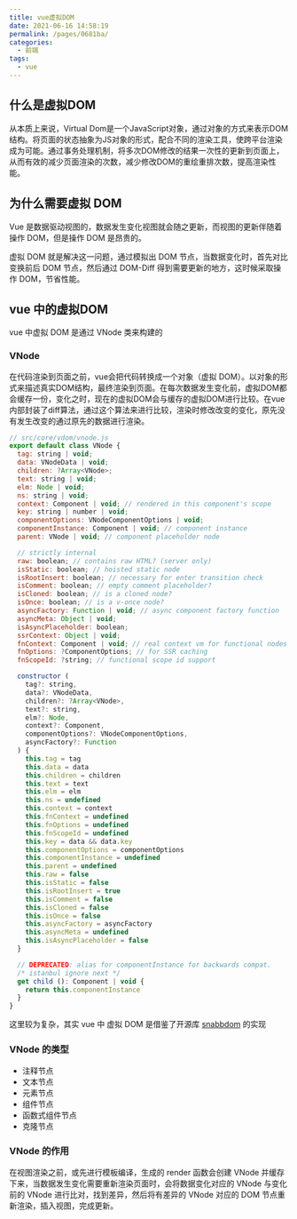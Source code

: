 ```yaml
---
title: vue虚拟DOM
date: 2021-06-16 14:58:19
permalink: /pages/0681ba/
categories:
  - 前端
tags:
  - vue
---
```

## 什么是虚拟DOM
从本质上来说，Virtual Dom是一个JavaScript对象，通过对象的方式来表示DOM结构。将页面的状态抽象为JS对象的形式，配合不同的渲染工具，使跨平台渲染成为可能。通过事务处理机制，将多次DOM修改的结果一次性的更新到页面上，从而有效的减少页面渲染的次数，减少修改DOM的重绘重排次数，提高渲染性能。

## 为什么需要虚拟 DOM
Vue 是数据驱动视图的，数据发生变化视图就会随之更新，而视图的更新伴随着操作 DOM，但是操作 DOM 是昂贵的。

虚拟 DOM 就是解决这一问题，通过模拟出 DOM 节点，当数据变化时，首先对比变换前后 DOM 节点，然后通过 DOM-Diff 得到需要更新的地方，这时候采取操作 DOM，节省性能。

## vue 中的虚拟DOM
vue 中虚拟 DOM 是通过 VNode 类来构建的

### VNode
在代码渲染到页面之前，vue会把代码转换成一个对象（虚拟 DOM）。以对象的形式来描述真实DOM结构，最终渲染到页面。在每次数据发生变化前，虚拟DOM都会缓存一份，变化之时，现在的虚拟DOM会与缓存的虚拟DOM进行比较。在vue内部封装了diff算法，通过这个算法来进行比较，渲染时修改改变的变化，原先没有发生改变的通过原先的数据进行渲染。
```js
// src/core/vdom/vnode.js
export default class VNode {
  tag: string | void;
  data: VNodeData | void;
  children: ?Array<VNode>;
  text: string | void;
  elm: Node | void;
  ns: string | void;
  context: Component | void; // rendered in this component's scope
  key: string | number | void;
  componentOptions: VNodeComponentOptions | void;
  componentInstance: Component | void; // component instance
  parent: VNode | void; // component placeholder node

  // strictly internal
  raw: boolean; // contains raw HTML? (server only)
  isStatic: boolean; // hoisted static node
  isRootInsert: boolean; // necessary for enter transition check
  isComment: boolean; // empty comment placeholder?
  isCloned: boolean; // is a cloned node?
  isOnce: boolean; // is a v-once node?
  asyncFactory: Function | void; // async component factory function
  asyncMeta: Object | void;
  isAsyncPlaceholder: boolean;
  ssrContext: Object | void;
  fnContext: Component | void; // real context vm for functional nodes
  fnOptions: ?ComponentOptions; // for SSR caching
  fnScopeId: ?string; // functional scope id support

  constructor (
    tag?: string,
    data?: VNodeData,
    children?: ?Array<VNode>,
    text?: string,
    elm?: Node,
    context?: Component,
    componentOptions?: VNodeComponentOptions,
    asyncFactory?: Function
  ) {
    this.tag = tag
    this.data = data
    this.children = children
    this.text = text
    this.elm = elm
    this.ns = undefined
    this.context = context
    this.fnContext = undefined
    this.fnOptions = undefined
    this.fnScopeId = undefined
    this.key = data && data.key
    this.componentOptions = componentOptions
    this.componentInstance = undefined
    this.parent = undefined
    this.raw = false
    this.isStatic = false
    this.isRootInsert = true
    this.isComment = false
    this.isCloned = false
    this.isOnce = false
    this.asyncFactory = asyncFactory
    this.asyncMeta = undefined
    this.isAsyncPlaceholder = false
  }

  // DEPRECATED: alias for componentInstance for backwards compat.
  /* istanbul ignore next */
  get child (): Component | void {
    return this.componentInstance
  }
}
```
这里较为复杂，其实 vue 中 虚拟 DOM 是借鉴了开源库 [snabbdom](https://github.com/snabbdom/snabbdom) 的实现

### VNode 的类型
- 注释节点
- 文本节点
- 元素节点
- 组件节点
- 函数式组件节点
- 克隆节点

### VNode 的作用
在视图渲染之前，或先进行模板编译，生成的 render 函数会创建 VNode 并缓存下来，当数据发生变化需要重新渲染页面时，会将数据变化对应的 VNode 与变化前的 VNode 进行比对，找到差异，然后将有差异的 VNode 对应的 DOM 节点重新渲染，插入视图，完成更新。
